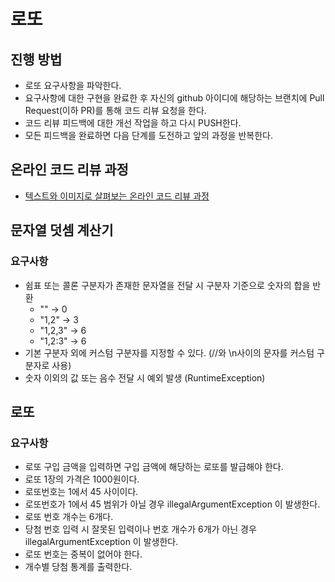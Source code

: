 # 로또
## 진행 방법
* 로또 요구사항을 파악한다.
* 요구사항에 대한 구현을 완료한 후 자신의 github 아이디에 해당하는 브랜치에 Pull Request(이하 PR)를 통해 코드 리뷰 요청을 한다.
* 코드 리뷰 피드백에 대한 개선 작업을 하고 다시 PUSH한다.
* 모든 피드백을 완료하면 다음 단계를 도전하고 앞의 과정을 반복한다.

## 온라인 코드 리뷰 과정
* [텍스트와 이미지로 살펴보는 온라인 코드 리뷰 과정](https://github.com/next-step/nextstep-docs/tree/master/codereview)

## 문자열 덧셈 계산기
### 요구사항
* 쉼표 또는 콜론 구분자가 존재한 문자열을 전달 시 구분자 기준으로 숫자의 합을 반환
    * "" -> 0
    * "1,2" -> 3
    * "1,2,3" -> 6
    * "1,2:3" -> 6
* 기본 구분자 외에 커스텀 구분자를 지정할 수 있다. (//와 \n사이의 문자를 커스텀 구분자로 사용)
* 숫자 이외의 값 또는 음수 전달 시 예외 발생 (RuntimeException)

## 로또
### 요구사항
* 로또 구입 금액을 입력하면 구입 금액에 해당하는 로또를 발급해야 한다.
* 로또 1장의 가격은 1000원이다.
* 로또번호는 1에서 45 사이이다.
* 로또번호가 1에서 45 범위가 아닐 경우 illegalArgumentException 이 발생한다.
* 로또 번호 개수는 6개다.
* 당첨 번호 입력 시 잘못된 입력이나 번호 개수가 6개가 아닌 경우 illegalArgumentException 이 발생한다.
* 로또 번호는 중복이 없어야 한다.
* 개수별 당첨 통계를 출력한다.
